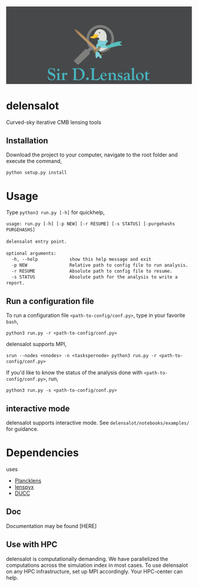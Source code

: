 ![D.lensalot logo](res/dlensalot2.PNG)
# delensalot
Curved-sky iterative CMB lensing tools

## Installation
Download the project to your computer, navigate to the root folder and execute the command,

``` 
python setup.py install
```


# Usage

Type `python3 run.py [-h]` for quickhelp,
```
usage: run.py [-h] [-p NEW] [-r RESUME] [-s STATUS] [-purgehashs PURGEHASHS]

delensalot entry point.

optional arguments:
  -h, --help            show this help message and exit
  -p NEW                Relative path to config file to run analysis.
  -r RESUME             Absolute path to config file to resume.
  -s STATUS             Absolute path for the analysis to write a report.

```

## Run a configuration file

To run a configuration file `<path-to-config/conf.py>`, type in your favorite `bash`,
```
python3 run.py -r <path-to-config/conf.py>
```

delensalot supports MPI,

```
srun --nodes <nnodes> -n <taskspernode> python3 run.py -r <path-to-config/conf.py>
```

If you'd like to know the status of the analysis done with `<path-to-config/conf.py>`, run,
```
python3 run.py -s <path-to-config/conf.py>
```

## interactive mode

delensalot supports interactive mode. See `delensalot/notebooks/examples/` for guidance.




# Dependencies

 uses
  * [Plancklens](https://github.com/carronj/plancklens)
  * [lenspyx](https://github.com/carronj/lenspyx)
  * [DUCC](https://github.com/mreineck/ducc)

## Doc
Documentation may be found [HERE]


## Use with HPC
delensalot is computationally demanding.
We have parallelized the computations across the simulation index in most cases.
To use delensalot on any HPC infrastructure, set up MPI accordingly. Your HPC-center can help.